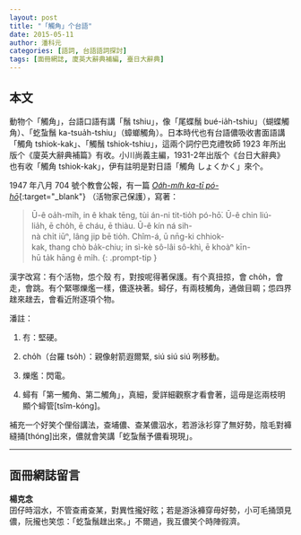 ```yaml
---
layout: post
title: "「觸角」个台語"
date: 2015-05-11
author: 潘科元
categories: [語詞, 台語語詞探討]
tags: [面冊網誌, 廈英大辭典補編, 臺日大辭典]
---
```

## 本文

動物个「觸角」，台語口語有講「鬚 tshiu」，像「尾蝶鬚 bué-ia̍h-tshiu」（蝴蝶觸角）、「虼蚻鬚 ka-tsua̍h-tshiu」（蟑螂觸角）。日本時代也有台語儂吸收書面語講「觸角 tshiok-kak」、「觸鬚 tshiok-tshiu」，這兩个詞佇巴克禮牧師 1923 年所出版个《廈英大辭典補篇》有收。小川尚義主編，1931-2年出版个《台日大辭典》也有收「觸角 tshiok-kak」，伊有註明是對日語「觸角 しょくかく」來个。   

1947 年八月 704 號个教會公報，有一篇 [*Oa̍h-mi̍h ka-tī pó-hō͘*](https://minhakka.ling.sinica.edu.tw/bkg/ke-si/khoann-chheh.php?chheh=1&hioh=192183&thau=363481&tng=2&gi_gian=hoa){:target="_blank"} （活物家己保護），寫著：

> Ū-ê oa̍h-mi̍h, in ê khak tēng, tùi án-ni tit-tio̍h pó-hō͘. Ū-ê chin liú-lia̍h, ē cho̍h, ē cháu, ē thiàu. Ū-ê kín ná sih-nà chi̍t iūⁿ, lâng jip bē tio̍h. Chîm-á, ū nn̄g-ki chhiok-kak, thang chò ba̍k-chiu; in sì-kè sô-lâi sô-khì, ē khoàⁿ kīn-hū ta̍k hāng ê mi̍h.
{: .prompt-tip }

漢字改寫：有个活物，怹个殼 𠕇，對按呢得著保護。有个真扭掠，會 cho̍h，會走，會跳。有个緊哪爍爁一樣，儂逐袂著。蟳仔，有兩枝觸角，通做目睭；怹四界趖來趖去，會看近附逐項个物。

潘註：

1. 𠕇：堅硬。

2. cho̍h（台羅 tso̍h）：親像射箭遐爾緊, siú siú siú 咧移動。

3. 爍爁：閃電。

4. 蟳有「第一觸角、第二觸角」，真細，愛詳細觀察才看會著，這毋是迄兩枝明顯个蟳管[tsîm-kóng]。

補充一个好笑个俚俗講法，查埔儂、查某儂泅水，若游泳衫穿了無好勢，陰毛對褲縫捅[thóng]出來，儂就會笑講「虼蚻鬚予儂看現現」。

---

## 面冊網誌留言

**楊克念**  
囝仔時泅水，不管查甫查某，對異性攏好眩；若是游泳褲穿毋好勢，小可毛捅頭見儂，阮攏也笑怹：「虼蚻鬚趖出來。」不爾過，我互儂笑个時陣徦濟。
